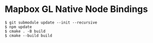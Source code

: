 # Mapbox GL Native Node Bindings

```
$ git submodule update --init --recursive
$ npm update
$ cmake . -B build
$ cmake --build build
```
